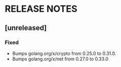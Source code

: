 # RELEASE NOTES

## [unreleased]

### Fixed

- Bumps golang.org/x/crypto from 0.25.0 to 0.31.0.
- Bumps golang.org/x/net from 0.27.0 to 0.33.0

